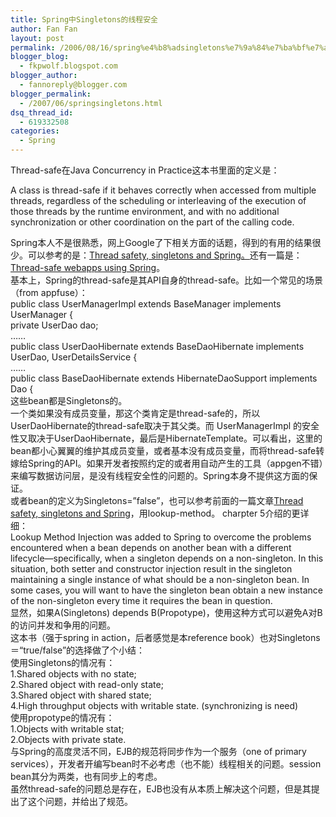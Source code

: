 ```yaml
---
title: Spring中Singletons的线程安全
author: Fan Fan
layout: post
permalink: /2006/08/16/spring%e4%b8%adsingletons%e7%9a%84%e7%ba%bf%e7%a8%8b%e5%ae%89%e5%85%a8/
blogger_blog:
  - fkpwolf.blogspot.com
blogger_author:
  - fannoreply@blogger.com
blogger_permalink:
  - /2007/06/springsingletons.html
dsq_thread_id:
  - 619332508
categories:
  - Spring
---
```

Thread-safe在Java Concurrency in Practice这本书里面的定义是： 

A class is thread-safe if it behaves correctly when accessed from multiple threads, regardless of the scheduling or interleaving of the execution of those threads by the runtime environment, and with no additional synchronization or other coordination on the part of the calling code. 

Spring本人不是很熟悉，网上Google了下相关方面的话题，得到的有用的结果很少。可以参考的是：[Thread safety, singletons and Spring。][1]还有一篇是：[Thread-safe webapps using Spring][2]。  
基本上，Spring的thread-safe是其API自身的thread-safe。比如一个常见的场景（from appfuse）：  
public class UserManagerImpl extends BaseManager implements UserManager {  
private UserDao dao;  
&#8230;&#8230;  
public class UserDaoHibernate extends BaseDaoHibernate implements UserDao, UserDetailsService {  
&#8230;&#8230;  
public class BaseDaoHibernate extends HibernateDaoSupport implements Dao {  
这些bean都是Singletons的。  
一个类如果没有成员变量，那这个类肯定是thread-safe的，所以UserDaoHibernate的thread-safe取决于其父类。而 UserManagerImpl 的安全性又取决于UserDaoHibernate，最后是HibernateTemplate。可以看出，这里的bean都小心翼翼的维护其成员变量，或者基本没有成员变量，而将thread-safe转嫁给Spring的API。如果开发者按照约定的或者用自动产生的工具（appgen不错）来编写数据访问层，是没有线程安全性的问题的。Spring本身不提供这方面的保证。  
或者bean的定义为Singletons=&#8221;false&#8221;，也可以参考前面的一篇文章[Thread safety, singletons and Spring][1]，用lookup-method。<pro spring> charpter 5介绍的更详细：  
Lookup Method Injection was added to Spring to overcome the problems encountered when a bean depends on another bean with a different lifecycle—specifically, when a singleton depends on a non-singleton. In this situation, both setter and constructor injection result in the singleton maintaining a single instance of what should be a non-singleton bean. In some cases, you will want to have the singleton bean obtain a new instance of the non-singleton every time it requires the bean in question.  
显然，如果A(Singletons) depends B(Propotype)，使用这种方式可以避免A对B的访问并发和争用的问题。  
<pro spring>这本书（强于spring in action，后者感觉是本reference book）也对Singletons＝“true/false&#8221;的选择做了个小结：  
使用Singletons的情况有：  
1.Shared objects with no state;  
2.Shared object with read-only state;  
3.Shared object with shared state;  
4.High throughput objects with writable state. (synchronizing is need)  
使用propotype的情况有：  
1.Objects with writable stat;  
2.Objects with private state.  
与Spring的高度灵活不同，EJB的规范将同步作为一个服务（one of primary services），开发者开编写bean时不必考虑（也不能）线程相关的问题。session bean其分为两类，也有同步上的考虑。  
虽然thread-safe的问题总是存在，EJB也没有从本质上解决这个问题，但是其提出了这个问题，并给出了规范。

 [1]: http://erik.jteam.nl/?p=4
 [2]: http://www.javalobby.org/articles/thread-safe/index.jsp